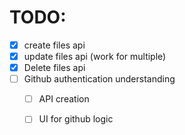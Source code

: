 # TODO:

- [x] create files api
- [x] update files api (work for multiple)
- [x] Delete files api
- [ ] Github authentication understanding
    -[ ] API creation
    -[ ] UI for github logic

